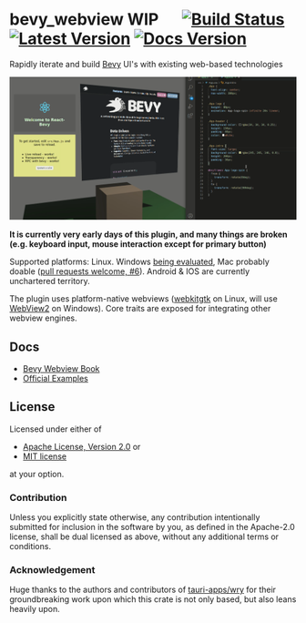 # bevy_webview WIP &emsp; [![Build Status]][actions] [![Latest Version]][crates.io] [![Docs Version]][docs]

[build status]: https://img.shields.io/github/workflow/status/blaind/bevy_webview/test
[actions]: https://github.com/blaind/bevy_webview/actions?query=branch%3Amain
[latest version]: https://img.shields.io/crates/v/bevy_webview.svg
[crates.io]: https://crates.io/crates/bevy_webview
[docs version]: https://docs.rs/bevy_webview/badge.svg
[docs]: https://docs.rs/bevy_webview

Rapidly iterate and build [Bevy](https://bevyengine.org/) UI's with existing web-based technologies

![Example](assets/bevy_webview.png)

**It is currently very early days of this plugin, and many things are broken (e.g. keyboard input, mouse interaction except for primary button)**

Supported platforms: Linux. Windows [being evaluated](https://github.com/blaind/bevy_webview/issues/7), Mac probably doable ([pull requests welcome, #6](https://github.com/blaind/bevy_webview/issues/6)). Android & IOS are currently unchartered territory.

The plugin uses platform-native webviews ([webkitgtk](https://webkitgtk.org/) on Linux, will use [WebView2](https://developer.microsoft.com/en-us/microsoft-edge/webview2/) on Windows). Core traits are exposed for integrating other webview engines.

## Docs

- [Bevy Webview Book](https://blaind.github.io/bevy_webview_book/)
- [Official Examples](https://github.com/blaind/bevy_webview/tree/main/examples)

## License

Licensed under either of

- <a href="LICENSE-APACHE">Apache License, Version 2.0</a> or
- <a href="LICENSE-MIT">MIT license</a>

at your option.

### Contribution

Unless you explicitly state otherwise, any contribution intentionally submitted
for inclusion in the software by you, as defined in the Apache-2.0 license, shall be dual licensed as above, without any additional terms or conditions.

### Acknowledgement

Huge thanks to the authors and contributors of [tauri-apps/wry](https://github.com/tauri-apps/wry) for their groundbreaking work upon which this crate is not only based, but also leans heavily upon.
